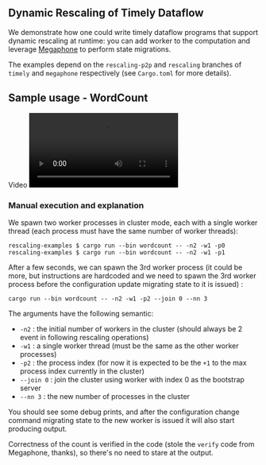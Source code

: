 
## Dynamic Rescaling of Timely Dataflow

We demonstrate how one could write timely dataflow programs that support dynamic rescaling at
runtime: you can add worker to the computation and leverage [Megaphone](https://github.com/strymon-system/megaphone)
to perform state migrations.

The examples depend on the `rescaling-p2p` and `rescaling` branches of `timely` and `megaphone` respectively (see `Cargo.toml` for more details).

## Sample usage - WordCount

Video ![](demo.mp4)

### Manual execution and explanation

We spawn two worker processes in cluster mode, each with a single worker thread
(each process must have the same number of worker threads):

`rescaling-examples $ cargo run --bin wordcount -- -n2 -w1 -p0`  
`rescaling-examples $ cargo run --bin wordcount -- -n2 -w1 -p1`

After a few seconds, we can spawn the 3rd worker process (it could be more, but instructions are hardcoded
and we need to spawn the 3rd worker process before the configuration update
migrating state to it is issued) :

`cargo run --bin wordcount -- -n2 -w1 -p2 --join 0 --nn 3`

The arguments have the following semantic:
* `-n2` : the initial number of workers in the cluster (should always be 2 event in following rescaling operations) 
* `-w1` : a single worker thread (must be the same as the other worker processes)
* `-p2` : the process index (for now it is expected to be the `+1` to the max process index currently in the cluster)
* `--join 0` : join the cluster using worker with index 0 as the bootstrap server
* `--nn 3`   : the new number of processes in the cluster

You should see some debug prints, and after the configuration change command
migrating state to the new worker is issued it will also start producing output.

Correctness of the count is verified in the code (stole the `verify` code from Megaphone, thanks),
so there's no need to stare at the output.
